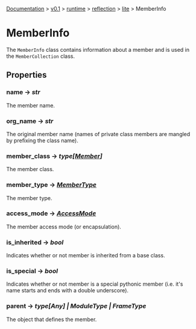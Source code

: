 [Documentation](/docs/documentation.md) >
 [v0.1](/docs/0.1/version.md) >
  [runtime](/docs/0.1/runtime/module.md) >
   [reflection](/docs/0.1/runtime/reflection/module.md) >
    [lite](/docs/0.1/runtime/reflection/lite/module.md) >
     MemberInfo

# MemberInfo

The `MemberInfo` class contains information about a member and is used in the `MemberCollection` class.

## Properties

### name -> _str_

The member name.

### org_name -> _str_

The original member name (names of private class members are mangled by prefixing the class name).

### member_class -> _type[[Member](member.md)]_

The member class.

### member_type -> _[MemberType](member_type.md)_

The member type.

### access_mode -> _[AccessMode](access_mode.md)_

The member access mode (or encapsulation).

### is_inherited -> _bool_

Indicates whether or not member is inherited from a base class.

### is_special -> _bool_

Indicates whether or not member is a special pythonic member (i.e. it's name starts and ends with a double underscore).

### parent -> _type[Any] | ModuleType | FrameType_

The object that defines the member.